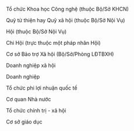 Tổ chức Khoa học Công nghệ (thuộc Bộ/Sở KHCN)

Quỹ từ thiện hay Quỹ xã hội (thuộc Bộ/Sở Nội Vụ)

Hội (thuộc Bộ/Sở Nội Vụ)

Chi Hội (trực thuộc một pháp nhân Hội)

Cơ sở Bảo trợ Xã hội (Bộ/Sở/Phòng LĐTBXH)

Doanh nghiệp xã hội

Doanh nghiệp

Tổ chức phi lợi nhuận quốc tế

Cơ quan Nhà nước

Tổ chức chính trị - xã hội

Cơ sở giáo dục
